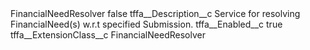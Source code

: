 <?xml version="1.0" encoding="UTF-8"?>
<CustomMetadata xmlns="http://soap.sforce.com/2006/04/metadata" xmlns:xsi="http://www.w3.org/2001/XMLSchema-instance" xmlns:xsd="http://www.w3.org/2001/XMLSchema">
    <label>FinancialNeedResolver</label>
    <protected>false</protected>
    <values>
        <field>tffa__Description__c</field>
        <value xsi:type="xsd:string">Service for resolving FinancialNeed(s) w.r.t specified Submission.</value>
    </values>
    <values>
        <field>tffa__Enabled__c</field>
        <value xsi:type="xsd:boolean">true</value>
    </values>
    <values>
        <field>tffa__ExtensionClass__c</field>
        <value xsi:type="xsd:string">FinancialNeedResolver</value>
    </values>
</CustomMetadata>
